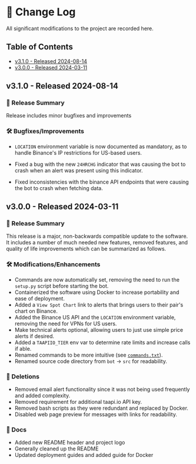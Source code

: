 # 📘 Change Log

All significant modifications to the project are recorded here.

## Table of Contents

- [v3.1.0 - Released 2024-08-14](#310)
- [v3.0.0 - Released 2024-03-11](#300)

## v3.1.0 - Released 2024-08-14 <a name="310"></a>

### 💎 Release Summary

Release includes minor bugfixes and improvements

### 🛠️ Bugfixes/Improvements

- `LOCATION` environment variable is now documented as mandatory, as to handle Binance's IP restrictions for US-based users.

- Fixed a bug with the new `24HRCHG` indicator that was causing the bot to crash when an alert was present using this indicator.

- Fixed inconsistencies with the binance API endpoints that were causing the bot to crash when fetching data.

## v3.0.0 - Released 2024-03-11 <a name="300"></a>

### 💎 Release Summary

This release is a major, non-backwards compatible update to the software. It includes a number of much needed new features, removed features, and quality of life improvements which can be summarized as follows.

### 🛠️ Modifications/Enhancements

- Commands are now automatically set, removing the need to run the `setup.py` script before starting the bot.
- Containerized the software using Docker to increase portability and ease of deployment.
- Added a `View Spot Chart` link to alerts that brings users to their pair's chart on Binance.
- Added the Binance US API and the `LOCATION` environment variable, removing the need for VPNs for US users.
- Make technical alerts optional, allowing users to just use simple price alerts if desired.
- Added a `TAAPIIO_TIER` env var to determine rate limits and increase calls if able.
- Renamed commands to be more intuitive (see [`commands.txt`](../src/resources/commands.txt)).
- Renamed source code directory from `bot` -> `src` for readability.

### 🚫 Deletions 

- Removed email alert functionality since it was not being used frequently and added complexity.
- Removed requirement for additional taapi.io API key.
- Removed bash scripts as they were redundant and replaced by Docker.
- Disabled web page preview for messages with links for readability.

### 📖 Docs

- Added new README header and project logo
- Generally cleaned up the README
- Updated deployment guides and added guide for Docker
